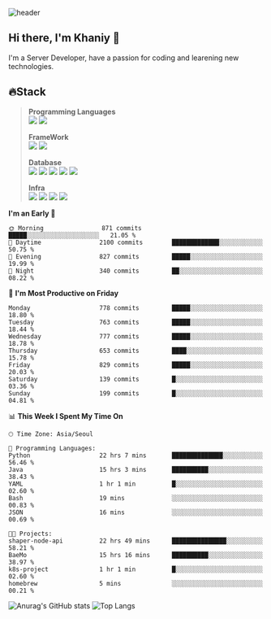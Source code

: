 ![header](https://capsule-render.vercel.app/api?type=soft&text=Welcome!&color=auto&height=200&section=header&fontSize=70)

## Hi there, I'm Khaniy 👋
I'm a Server Developer, have a passion for coding and learening new technologies.
<!-- <br> 📫 Email : kangh1596@gmail.com 
<br> 📝 Blog  : khan03.tistory.com/
<br> <img src="https://img.shields.io/badge/Email-222222?style=for-the-badge&logo=Gmail&logoColor=white">
<br> <img src="https://img.shields.io/badge/Blog -222222?style=for-the-badge&logo=Tistory&logoColor=white">
[hank0302's Blog](https://khan03.tistory.com/)
-->
## 🔥Stack 
>
> **Programming Languages** <br>
> <img src="https://img.shields.io/badge/JAVA-E6522C?style=for-the-badge&logo=Java&logoColor=white">
> <img src="https://img.shields.io/badge/Python-3776AB?style=for-the-badge&logo=python&logoColor=white">
>
> **FrameWork** <br>
> <img src="https://img.shields.io/badge/SpringBoot-6DB33F?style=for-the-badge&logo=SpringBoot&logoColor=white">
> <img src="https://img.shields.io/badge/FastAPI-009688?style=for-the-badge&logo=FastAPI&logoColor=white">
>
> **Database** <br>
> <img src="https://img.shields.io/badge/MySQL-4479A1?style=for-the-badge&logo=MySQL&logoColor=white">
> <img src="https://img.shields.io/badge/MariaDB-003545?style=for-the-badge&logo=MariaDB&logoColor=white">
> <img src="https://img.shields.io/badge/MongoDB-47A248?style=for-the-badge&logo=MongoDB&logoColor=white">
> <img src="https://img.shields.io/badge/Redis-DC382D?style=for-the-badge&logo=Redis&logoColor=white">
> <img src="https://img.shields.io/badge/PostgreSQL-4169E1?style=for-the-badge&logo=PostgreSQL&logoColor=white">
>
> **Infra** <br>
> <img src="https://img.shields.io/badge/Docker-2496ED?style=for-the-badge&logo=Docker&logoColor=white">
> <img src="https://img.shields.io/badge/Kubernetes-326CE5?style=for-the-badge&logo=Kubernetes&logoColor=white">
> <img src="https://img.shields.io/badge/Prometheus-E6522C?style=for-the-badge&logo=prometheus&logoColor=white">
> <img src="https://img.shields.io/badge/Grafana-F46800?style=for-the-badge&logo=grafana&logoColor=white">

<!--START_SECTION:waka-->
**I'm an Early 🐤** 

```text
🌞 Morning                871 commits         █████░░░░░░░░░░░░░░░░░░░░   21.05 % 
🌆 Daytime                2100 commits        █████████████░░░░░░░░░░░░   50.75 % 
🌃 Evening                827 commits         █████░░░░░░░░░░░░░░░░░░░░   19.99 % 
🌙 Night                  340 commits         ██░░░░░░░░░░░░░░░░░░░░░░░   08.22 % 
```
📅 **I'm Most Productive on Friday** 

```text
Monday                   778 commits         █████░░░░░░░░░░░░░░░░░░░░   18.80 % 
Tuesday                  763 commits         █████░░░░░░░░░░░░░░░░░░░░   18.44 % 
Wednesday                777 commits         █████░░░░░░░░░░░░░░░░░░░░   18.78 % 
Thursday                 653 commits         ████░░░░░░░░░░░░░░░░░░░░░   15.78 % 
Friday                   829 commits         █████░░░░░░░░░░░░░░░░░░░░   20.03 % 
Saturday                 139 commits         █░░░░░░░░░░░░░░░░░░░░░░░░   03.36 % 
Sunday                   199 commits         █░░░░░░░░░░░░░░░░░░░░░░░░   04.81 % 
```


📊 **This Week I Spent My Time On** 

```text
🕑︎ Time Zone: Asia/Seoul

💬 Programming Languages: 
Python                   22 hrs 7 mins       ██████████████░░░░░░░░░░░   56.46 % 
Java                     15 hrs 3 mins       ██████████░░░░░░░░░░░░░░░   38.43 % 
YAML                     1 hr 1 min          █░░░░░░░░░░░░░░░░░░░░░░░░   02.60 % 
Bash                     19 mins             ░░░░░░░░░░░░░░░░░░░░░░░░░   00.83 % 
JSON                     16 mins             ░░░░░░░░░░░░░░░░░░░░░░░░░   00.69 % 

🐱‍💻 Projects: 
shaper-node-api          22 hrs 49 mins      ███████████████░░░░░░░░░░   58.21 % 
BaeMo                    15 hrs 16 mins      ██████████░░░░░░░░░░░░░░░   38.97 % 
k8s-project              1 hr 1 min          █░░░░░░░░░░░░░░░░░░░░░░░░   02.60 % 
homebrew                 5 mins              ░░░░░░░░░░░░░░░░░░░░░░░░░   00.21 % 
```


<!--END_SECTION:waka-->

![Anurag's GitHub stats](https://github-readme-stats.vercel.app/api?username=khaniy&show_icons=true&theme=transparent&include_all_commits=true) ![Top Langs](https://github-readme-stats.vercel.app/api/top-langs/?username=khaniy&theme=transparent&layout=compact)

